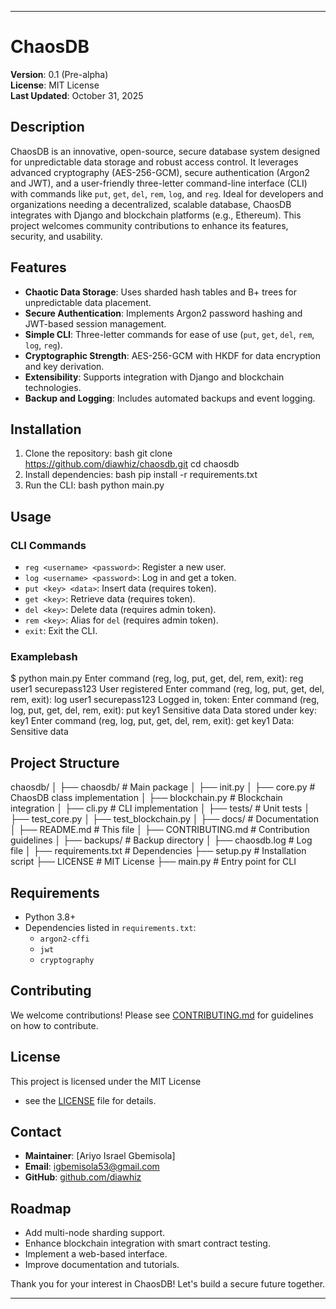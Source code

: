 ---

# ChaosDB  
**Version**: 0.1 (Pre-alpha)   
**License**: MIT License   
**Last Updated**: October 31, 2025    

## Description 
ChaosDB is an innovative, open-source, secure database system designed for unpredictable data storage and robust access control. It leverages advanced cryptography (AES-256-GCM), secure authentication (Argon2 and JWT), and a user-friendly three-letter command-line interface (CLI) with commands like `put`, `get`, `del`, `rem`, `log`, and `reg`. Ideal for developers and organizations needing a decentralized, scalable database, ChaosDB integrates with Django and blockchain platforms (e.g., Ethereum). 
This project welcomes community contributions to enhance its features, security, and usability.  

## Features 
- **Chaotic Data Storage**: Uses sharded hash tables and B+ trees for unpredictable data placement. 
- **Secure Authentication**: Implements Argon2 password hashing and JWT-based session management. 
- **Simple CLI**: Three-letter commands for ease of use (`put`, `get`, `del`, `rem`, `log`, `reg`). 
- **Cryptographic Strength**: AES-256-GCM with HKDF for data encryption and key derivation. 
- **Extensibility**: Supports integration with Django and blockchain technologies. 
- **Backup and Logging**: Includes automated backups and event logging.  

## Installation 
1. Clone the repository:    bash
   git clone https://github.com/diawhiz/chaosdb.git
   cd chaosdb
2. Install dependencies:   bash
   pip install -r requirements.txt
3. Run the CLI:   bash
   python main.py
    
## Usage 
### CLI Commands 
- `reg <username> <password>`: Register a new user. 
- `log <username> <password>`: Log in and get a token. 
- `put <key> <data>`: Insert data (requires token). 
- `get <key>`: Retrieve data (requires token). 
- `del <key>`: Delete data (requires admin token). 
- `rem <key>`: Alias for `del` (requires admin token). 
- `exit`: Exit the CLI.  

### Examplebash
$ python main.py
Enter command (reg, log, put, get, del, rem, exit): reg user1 securepass123
User registered
Enter command (reg, log, put, get, del, rem, exit): log user1 securepass123
Logged in, token: <token>
Enter command (reg, log, put, get, del, rem, exit): put key1 Sensitive data
Data stored under key: key1
Enter command (reg, log, put, get, del, rem, exit): get key1
Data: Sensitive data

 ## Project Structure
chaosdb/
│
├── chaosdb/                # Main package
│   ├── init.py
│   ├── core.py            # ChaosDB class implementation
│   ├── blockchain.py      # Blockchain integration
│   ├── cli.py             # CLI implementation
│
├── tests/                  # Unit tests
│   ├── test_core.py
│   ├── test_blockchain.py
│
├── docs/                   # Documentation
│   ├── README.md          # This file
│   ├── CONTRIBUTING.md    # Contribution guidelines
│
├── backups/                # Backup directory
│
├── chaosdb.log             # Log file
│
├── requirements.txt        # Dependencies
├── setup.py                # Installation script
├── LICENSE                 # MIT License
├── main.py                 # Entry point for CLI

 ## Requirements 
 - Python 3.8+ 
 - Dependencies listed in `requirements.txt`:   
    - `argon2-cffi`   
    - `jwt`   
    - `cryptography` 
 
 ## Contributing 
 We welcome contributions! Please see [CONTRIBUTING.md](docs/CONTRIBUTING.md) for guidelines on how to contribute.  
 
 ## License 
 This project is licensed under the MIT License 
 - see the [LICENSE](LICENSE) file for details.  
 
 ## Contact 
 - **Maintainer**: [Ariyo Israel Gbemisola]  
 - **Email**: igbemisola53@gmail.com   
 - **GitHub**: [github.com/diawhiz](https://github.com/diawhiz)  
 
 ## Roadmap 
 - Add multi-node sharding support. 
 - Enhance blockchain integration with smart contract testing. 
 - Implement a web-based interface. 
 - Improve documentation and tutorials.  

Thank you for your interest in ChaosDB! Let's build a secure future together.

---